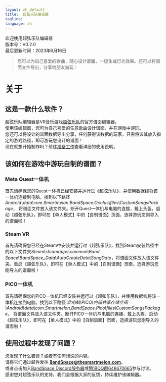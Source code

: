 ```yaml
---
layout: zh_default
title:  超弦乐队编辑器
tagline: 
language: zh
---
```


欢迎使用超弦乐队编辑器  
版本号：V0.2.0  
最后更新时间：2023年6月16日
> 您可以为自己喜爱的歌曲，随心设计谱面，一键生成灯光效果。还可以将谱面文件导出，分享给朋友游玩！

# 关于

## **这是一款什么软件？**
超弦乐队编辑器是VR音乐游戏[超弦乐队](https://store.steampowered.com/app/2182070)的官方谱面编辑器。  
使用该编辑器，您可为自己喜爱的任意歌曲设计谱面，并在游戏中游玩。  
您还可以将设计的谱面数据导出分享，任何获得该数据的玩家，只需将该其放入指定的游戏路径，即可游玩您设计的谱面！  
现在就想开始制作吗？前往[准备工作](getting-started)查看详细的使用说明。  

## **该如何在游戏中游玩自制的谱面？**
### Meta Quest一体机
首先请确保您的Quest一体机已经安装并运行过《超弦乐队》，并使用数据线将该一体机连接到电脑。找到以下路径
*Android\data\com.Smartmelon.BandSpace.Oculus\files\CustomSongsPackage*，
将谱面文件放入该文件夹。断开Quest一体机与电脑的连接，戴上头盔，启动《超弦乐队》，即可在【单人模式】中的【自制谱面】页面，选择游玩您刚导入的谱面啦！  
### Steam VR
首先请确保您已经在Steam中安装并运行过《超弦乐队》，找到Steam安装路径中的以下文件夹*Steam\steamapps\common\Band Space\BandSpace_Data\AutoCreateData\SongData*，将谱面文件放入该文件夹。重启《超弦乐队》，即可在【单人模式】中的【自制谱面】页面，选择游玩您刚导入的谱面啦！
### PICO一体机
首先请确保您的PICO一体机已经安装并运行过《超弦乐队》，并使用数据线将该一体机连接到电脑。找到以下路径
*此电脑\PICO\内部共享存储空间\Android\data\com.Smartmelon.BandSpace.Pico\files\CustomSongsPackage*，
将谱面文件放入该文件夹。断开PICO一体机与电脑的连接，戴上头盔，启动《超弦乐队》，即可在【单人模式】中的【自制谱面】页面，选择游玩您刚导入的谱面啦！  

## **使用过程中发现了问题？**
您发现了什么错误？或者有任何想说的内容。  
请将它们通过邮件发往 **BandSpace@thesmartmelon.com**，  
或者点击加入[BandSpace Discord服务器](https://discord.com/invite/hZA9xsfYnn)或[腾讯QQ群648670665](https://jq.qq.com/?_wv=1027&k=VfRPDaKg)参与讨论。  
感谢您对超弦乐队的支持，我们会根据大家的反馈，持续维护该编辑器。